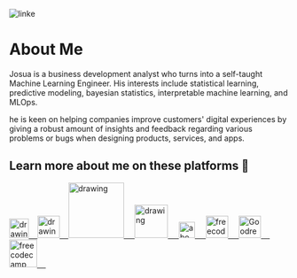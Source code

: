 <!-- ![](https://github.com/naiborhujosua/naiborhujosua/blob/master/GaussianProcessPosteriorPredictive_ManimCE_v0.9.0.gif) -->
<!-- ![1500x500](https://user-images.githubusercontent.com/13548560/204091126-0dd3c9a4-89dd-4b9c-9faa-14a087616643.jpeg)-->

![linke](https://user-images.githubusercontent.com/13548560/216738888-db2f8fa0-556b-4318-a40c-c69c51c846c8.png)


# About Me

Josua is a business development analyst who turns into a self-taught Machine Learning Engineer. His interests include statistical learning, predictive modeling, bayesian statistics, interpretable machine learning, and MLOps.

he is keen on helping companies improve customers' digital experiences by giving a robust amount of insights and feedback regarding various problems or bugs when designing products, services, and apps.

## Learn more about me on these platforms 👋

<a href="https://medium.com/@naiborhujosua"><img src="https://res.cloudinary.com/importdata/image/upload/v1595012354/medium_mono_hoz0z5.png" alt="drawing" width="35"/>&nbsp;&nbsp;&nbsp;&nbsp;<a href="https://twitter.com/naiborhu_josua"><img src="https://res.cloudinary.com/importdata/image/upload/v1595012924/Twitter_Logo_Blue_gbtagu.png" alt="drawing" width="40"/>&nbsp;&nbsp;&nbsp;&nbsp;<a href="https://www.linkedin.com/in/josuanaiborhu/"><img src="https://res.cloudinary.com/importdata/image/upload/v1595012354/linkedin_t9qiwy.png" alt="drawing" width="100"/> &nbsp;&nbsp;&nbsp;&nbsp;<a href="https://www.kaggle.com/naiborhujosua"><img src="https://res.cloudinary.com/importdata/image/upload/v1595012924/kaggle_ksaktb.png" alt="drawing" width="60"/>&nbsp;&nbsp;&nbsp;&nbsp;
<a href="https://about.me/josua.naiborhu">
<img src="https://user-images.githubusercontent.com/13548560/210500118-9531cbbc-2594-40c6-885e-e1a700de1bd0.png" alt="about.me" width="29"/>&nbsp;&nbsp;&nbsp;&nbsp;
  <a href="mailto:naiborhujosua@alumni.ui.ac.id">
<img src="https://user-images.githubusercontent.com/13548560/211037799-eb09e9a0-5d8c-4f00-a9a1-403fb1d67f5d.png" alt="freecodecamp" width="40"/>&nbsp;&nbsp;&nbsp;&nbsp;
<a href="https://www.goodreads.com/review/list/125884887-josua-naiborhu?shelf=2023-reading-challenges">
<img src="https://user-images.githubusercontent.com/13548560/211526112-dc92e579-db90-47b5-98c7-c769055b7c56.jpg" alt="Goodreads" width="40"/>&nbsp;&nbsp;&nbsp;&nbsp;
<a href="https://www.freecodecamp.org/news/author/naiborhu_josua/">
<img src="https://user-images.githubusercontent.com/13548560/196832514-13d11f55-ca62-46ea-975d-a607e62e2acb.png" alt="freecodecamp" width="50"/>&nbsp;&nbsp;&nbsp;&nbsp;


